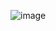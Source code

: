 ![image](https://github.com/clarissa-rosas/leitura/assets/143567920/2f68e304-9ae8-47c9-9a84-1986545e0d49)
